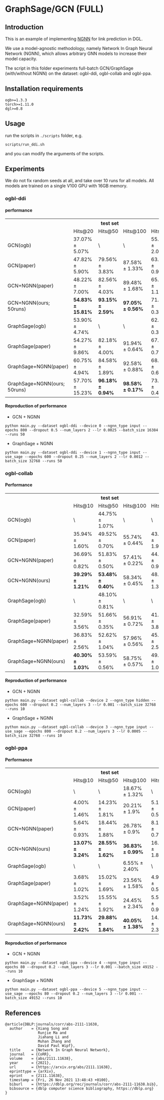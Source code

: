 # GraphSage/GCN (FULL)

## Introduction

This is an example of implementing [NGNN](https://arxiv.org/abs/2111.11638) for link prediction in DGL.

We use a model-agnostic methodology, namely Network In Graph Neural Network (NGNN), which allows arbitrary GNN models to increase their model capacity.

The script in this folder experiments full-batch GCN/GraphSage (with/without NGNN) on the dataset: ogbl-ddi, ogbl-collab and ogbl-ppa.

## Installation requirements
```
ogb>=1.3.3
torch>=1.11.0
dgl>=0.8
```

## Usage

run the scripts in `./scripts` folder, e.g.
```{.bash}
scripts/run_ddi.sh
```
and you can modify the arguments of the scripts.

## Experiments

We do not fix random seeds at all, and take over 10 runs for all models. All models are trained on a single V100 GPU with 16GB memory.

### ogbl-ddi

#### performance

<table>
   <tr>
      <th></th>
      <th colspan=3 style="text-align: center;">test set</th>
      <th colspan=3 style="text-align: center;">validation set</th>
      <th>#parameters</th>
   </tr>
   <tr>
      <td></td>
      <td>Hits@20</td>
      <td>Hits@50</td>
      <td>Hits@100</td>
      <td>Hits@20</td>
      <td>Hits@50</td>
      <td>Hits@100</td>
      <td></td>
   </tr>
   <tr>
      <td>GCN(ogb)</td>
      <td>37.07% ± 5.07%</td>
      <td>\</td>
      <td>\</td>
      <td>55.50% ± 2.08%</td>
      <td>\</td>
      <td>\</td>
      <td rowspan=1>1,289,985</td>
   </tr>
   <tr>
      <td>GCN(paper)</td>
      <td>47.82% ± 5.90%</td>
      <td>79.56% ± 3.83%</td>
      <td>87.58% ± 1.33%</td>
      <td>63.19% ± 0.97%</td>
      <td>68.31% ± 0.18%</td>
      <td>70.89% ± 0.12%</td>
      <td>1,355,777</td>
   </tr>
   <tr>
      <td>GCN+NGNN(paper)</td>
      <td>48.22% ± 7.00%</td>
      <td>82.56% ± 4.03%</td>
      <td>89.48% ± 1.68%</td>
      <td>65.95% ± 1.16%</td>
      <td>70.24% ± 0.50%</td>
      <td>72.54% ± 0.62%</td>
      <td rowspan=2>1,487,361</td>
   </tr>
   <tr>
      <td>GCN+NGNN(ours; 50runs)</td>
      <td><b>54.83% ± 15.81%</b></td>
      <td><b>93.15% ± 2.59%</b></td>
      <td><b>97.05% ± 0.56%</b></td>
      <td>71.21% ± 0.38%</td>
      <td>73.55% ± 0.25%</td>
      <td>76.24% ± 1.33%</td>
   </tr>
   <tr>
      <td>GraphSage(ogb)</td>
      <td>53.90% ± 4.74%</td>
      <td>\</td>
      <td>\</td>
      <td>62.62% ± 0.37%</td>
      <td>\</td>
      <td>\</td>
      <td rowspan=1>1,421,057</td>
   </tr>
   <tr>
      <td>GraphSage(paper)</td>
      <td>54.27% ± 9.86%</td>
      <td>82.18% ± 4.00%</td>
      <td>91.94% ± 0.64%</td>
      <td>67.54% ± 0.75%</td>
      <td>71.07% ± 0.22%</td>
      <td>72.82% ± 0.23%</td>
      <td>1,486,849</td>
   </tr>
   <tr>
      <td>GraphSage+NGNN(paper)</td>
      <td>60.75% ± 4.94%</td>
      <td>84.58% ± 1.89%</td>
      <td>92.58% ± 0.88%</td>
      <td>68.05% ± 0.68%</td>
      <td>71.14% ± 0.33%</td>
      <td>72.77% ± 0.09%</td>
      <td rowspan=2>1,618,433</td>
   </tr>
   <tr>
      <td>GraphSage+NGNN(ours; 50runs)</td>
      <td>57.70% ± 15.23%</td>
      <td><b>96.18% ± 0.94%</b></td>
      <td><b>98.58% ± 0.17%</b></td>
      <td>73.23% ± 0.40%</td>
      <td>87.20% ± 5.29%</td>
      <td>98.71% ± 0.22%</td>
   </tr>
</table>

#### Reproduction of performance

- GCN + NGNN
```{.bash}
python main.py --dataset ogbl-ddi --device 0 --ngnn_type input --epochs 800 --dropout 0.5 --num_layers 2 --lr 0.0025 --batch_size 16384 --runs 50
```

- GraphSage + NGNN
```{.bash}
python main.py --dataset ogbl-ddi --device 1 --ngnn_type input --use_sage --epochs 600 --dropout 0.25 --num_layers 2 --lr 0.0012 --batch_size 32768 --runs 50
```

### ogbl-collab

#### Performance

<table>
   <tr>
      <th></th>
      <th colspan=3 style="text-align: center;">test set</th>
      <th colspan=3 style="text-align: center;">validation set</th>
      <th>#parameters</th>
   </tr>
   <tr>
      <td></td>
      <td>Hits@10</td>
      <td>Hits@50</td>
      <td>Hits@100</td>
      <td>Hits@10</td>
      <td>Hits@50</td>
      <td>Hits@100</td>
      <td></td>
   </tr>
   <tr>
      <td>GCN(ogb)</td>
      <td>\</td>
      <td>44.75% ± 1.07%</td>
      <td>\</td>
      <td>\</td>
      <td>52.63% ± 1.15%</td>
      <td>\</td>
      <td rowspan=2>296,449</td>
   </tr>
   <tr>
      <td>GCN(paper)</td>
      <td>35.94% ± 1.60%</td>
      <td>49.52% ± 0.70%</td>
      <td>55.74% ± 0.44%</td>
      <td>43.64% ± 1.97%</td>
      <td>57.90% ± 0.57%</td>
      <td>63.93% ± 0.33%</td>
   </tr>
   <tr>
      <td>GCN+NGNN(paper)</td>
      <td>36.69% ± 0.82%</td>
      <td>51.83% ± 0.50%</td>
      <td>57.41% ± 0.22%</td>
      <td>44.97% ± 0.97%</td>
      <td>60.84% ± 0.63%</td>
      <td>66.09% ± 0.30%</td>
      <td rowspan=2>428,033</td>
   </tr>
   <tr>
      <td>GCN+NGNN(ours)</td>
      <td><b>39.29% ± 1.21%</b></td>
      <td><b>53.48% ± 0.40%</b></td>
      <td>58.34% ± 0.45%</td>
      <td>48.28% ± 1.39%</td>
      <td>62.73% ± 0.40%</td>
      <td>67.13% ± 0.39%</td>
   </tr>
   <tr>
      <td>GraphSage(ogb)</td>
      <td>\</td>
      <td>48.10% ± 0.81%</td>
      <td>\</td>
      <td>\</td>
      <td>56.88% ± 0.77%</td>
      <td>\</td>
      <td rowspan=2>460,289</td>
   </tr>
   <tr>
      <td>GraphSage(paper)</td>
      <td>32.59% ± 3.56%</td>
      <td>51.66% ± 0.35%</td>
      <td>56.91% ± 0.72%</td>
      <td>41.36% ± 3.88%</td>
      <td>60.52% ± 0.52%</td>
      <td>65.55% ± 0.67%</td>
   </tr>
   <tr>
      <td>GraphSage+NGNN(paper)</td>
      <td>36.83% ± 2.56%</td>
      <td>52.62% ± 1.04%</td>
      <td>57.96% ± 0.56%</td>
      <td>45.62% ± 2.56%</td>
      <td>61.34% ± 1.05%</td>
      <td>66.26% ± 0.44%</td>
      <td rowspan=2>591,873</td>
   </tr>
   <tr>
      <td>GraphSage+NGNN(ours)</td>
      <td><b>40.30% ± 1.03%</b></td>
      <td>53.59% ± 0.56%</td>
      <td>58.75% ± 0.57%</td>
      <td>49.85% ± 1.07%</td>
      <td>62.81% ± 0.46%</td>
      <td>67.33% ± 0.38%</td>
   </tr>
</table>

#### Reproduction of performance

- GCN + NGNN
```{.bash}
python main.py --dataset ogbl-collab --device 2 --ngnn_type hidden --epochs 600 --dropout 0.2 --num_layers 3 --lr 0.001 --batch_size 32768 --runs 10
```

- GraphSage + NGNN
```{.bash}
python main.py --dataset ogbl-collab --device 3 --ngnn_type input --use_sage --epochs 800 --dropout 0.2 --num_layers 3 --lr 0.0005 --batch_size 32768 --runs 10
```

### ogbl-ppa

#### Performance

<table>
   <tr>
      <th></th>
      <th colspan=3 style="text-align: center;">test set</th>
      <th colspan=3 style="text-align: center;">validation set</th>
      <th>#parameters</th>
   </tr>
   <tr>
      <td></td>
      <td>Hits@10</td>
      <td>Hits@50</td>
      <td>Hits@100</td>
      <td>Hits@10</td>
      <td>Hits@50</td>
      <td>Hits@100</td>
      <td></td>
   </tr>
   <tr>
      <td>GCN(ogb)</td>
      <td>\</td>
      <td>\</td>
      <td>18.67% ± 1.32%</td>
      <td>\</td>
      <td>\</td>
      <td>18.45% ± 1.40%</td>
      <td rowspan=2>278,529</td>
   </tr>
   <tr>
      <td>GCN(paper)</td>
      <td>4.00% ± 1.46%</td>
      <td>14.23% ± 1.81%</td>
      <td>20.21% ± 1.9%</td>
      <td>5.12% ± 0.56%</td>
      <td>14.37% ± 1.05%</td>
      <td>20.92% ± 1.01%</td>
   </tr>
   <tr>
      <td>GCN+NGNN(paper)</td>
      <td>5.64% ± 0.93%</td>
      <td>18.44% ± 1.88%</td>
      <td>26.78% ± 0.9%</td>
      <td>8.14% ± 0.71%</td>
      <td>19.69% ± 0.94%</td>
      <td>27.86% ± 0.81%</td>
      <td rowspan=1>673,281</td>
   </tr>
   <tr>
      <td>GCN+NGNN(ours)</td>
      <td><b>13.07% ± 3.24%</b></td>
      <td><b>28.55% ± 1.62%</b></td>
      <td><b>36.83% ± 0.99%</b></td>
      <td>16.36% ± 1.89%</td>
      <td>30.56% ± 0.72%</td>
      <td>38.34% ± 0.82%</td>
      <td>410,113</td>
   </tr>
   <tr>
      <td>GraphSage(ogb)</td>
      <td>\</td>
      <td>\</td>
      <td>6.55% ± 2.40%</td>
      <td>\</td>
      <td>\</td>
      <td>7.24% ± 2.64%</td>
      <td rowspan=2>424,449</td>
   </tr>
   <tr>
      <td>GraphSage(paper)</td>
      <td>3.68% ± 1.02%</td>
      <td>15.02% ± 1.69%</td>
      <td>23.56% ± 1.58%</td>
      <td>4.94% ± 0.54%</td>
      <td>16.15% ± 1.14%</td>
      <td>23.43% ± 1.39%</td>
   </tr>
   <tr>
      <td>GraphSage+NGNN(paper)</td>
      <td>3.52% ± 1.24%</td>
      <td>15.55% ± 1.92%</td>
      <td>24.45% ± 2.34%</td>
      <td>5.59% ± 0.93%</td>
      <td>17.21% ± 0.69%</td>
      <td>25.42% ± 0.50%</td>
      <td rowspan=1>819,201</td>
   </tr>
   <tr>
      <td>GraphSage+NGNN(ours)</td>
      <td><b>11.73% ± 2.42%</b></td>
      <td><b>29.88% ± 1.84%</b></td>
      <td><b>40.05% ± 1.38%</b></td>
      <td>14.73% ± 2.36%</td>
      <td>31.59% ± 1.72%</td>
      <td>40.58% ± 1.23%</td>
      <td>556,033</td>
   </tr>
</table>

#### Reproduction of performance

- GCN + NGNN
```{.bash}
python main.py --dataset ogbl-ppa --device 4 --ngnn_type input --epochs 80 --dropout 0.2 --num_layers 3 --lr 0.001 --batch_size 49152 --runs 10
```

- GraphSage + NGNN
```{.bash}
python main.py --dataset ogbl-ppa --device 5 --ngnn_type input --use_sage --epochs 80 --dropout 0.2 --num_layers 3 --lr 0.001 --batch_size 49152 --runs 10
```

## References

```{.tex}
@article{DBLP:journals/corr/abs-2111-11638,
  author    = {Xiang Song and
               Runjie Ma and
               Jiahang Li and
               Muhan Zhang and
               David Paul Wipf},
  title     = {Network In Graph Neural Network},
  journal   = {CoRR},
  volume    = {abs/2111.11638},
  year      = {2021},
  url       = {https://arxiv.org/abs/2111.11638},
  eprinttype = {arXiv},
  eprint    = {2111.11638},
  timestamp = {Fri, 26 Nov 2021 13:48:43 +0100},
  biburl    = {https://dblp.org/rec/journals/corr/abs-2111-11638.bib},
  bibsource = {dblp computer science bibliography, https://dblp.org}
}
```
